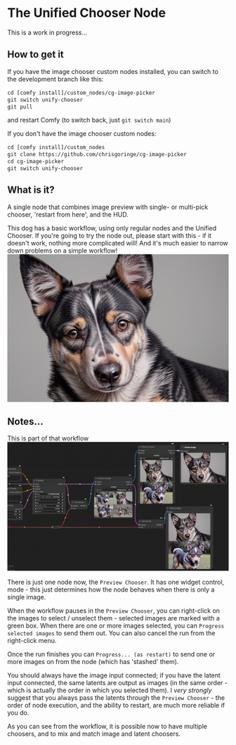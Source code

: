 # The Unified Chooser Node

This is a work in progress...

## How to get it

If you have the image chooser custom nodes installed, you can switch to the development branch like this:

```
cd [comfy install]/custom_nodes/cg-image-picker
git switch unify-chooser
git pull
```
and restart Comfy
(to switch back, just `git switch main`)

If you don't have the image chooser custom nodes:
```
cd [comfy install]/custom_nodes
git clone https://github.com/chrisgoringe/cg-image-picker
cd cg-image-picker
git switch unify-chooser
```

## What is it?

A single node that combines image preview with single- or multi-pick chooser, 'restart from here', and the HUD.

This dog has a basic workflow, using only regular nodes and the Unified Chooser. If you're going to try the node out, please start with this - if it doesn't work, nothing more complicated will! And it's much easier to narrow down problems on a simple workflow!
![dog](./dog.png)

## Notes...

This is part of that workflow
![workflow](./Screenshot.png)

There is just one node now, the `Preview Chooser`. It has one widget control, mode - this just determines how the node behaves when there is only a single image.

When the workflow pauses in the `Preview Chooser`, you can right-click on the images to select / unselect them - selected images are marked with a green box. When there are one or more images selected, you can `Progress selected images` to send them out. You can also cancel the run from the right-click menu.

Once the run finishes you can `Progress... (as restart)` to send one or more images on from the node (which has 'stashed' them).

You should always have the image input connected; if you have the latent input connected, the same latents are output as images (in the same order - which is actually the order in which you selected them). I *very strongly* suggest that you always pass the latents through the `Preview Chooser` - the order of node execution, and the ability to restart, are much more reliable if you do.

As you can see from the workflow, it is possible now to have multiple choosers, and to mix and match image and latent choosers.
